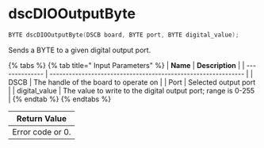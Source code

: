 # dscDIOOutputByte

```c
BYTE dscDIOOutputByte(DSCB board, BYTE port, BYTE digital_value);
```

Sends a BYTE to a given digital output port.

{% tabs %}
{% tab title=" Input Parameters" %}
| **Name**       | **Description**                                               |
| -------------- | ------------------------------------------------------------- |
| DSCB           | The handle of the board to operate on                         |
| Port           | Selected output port                                          |
| digital\_value | The value to write to the digital output port; range is 0-255 |
{% endtab %}
{% endtabs %}

| Return Value     |
| ---------------- |
| Error code or 0. |
